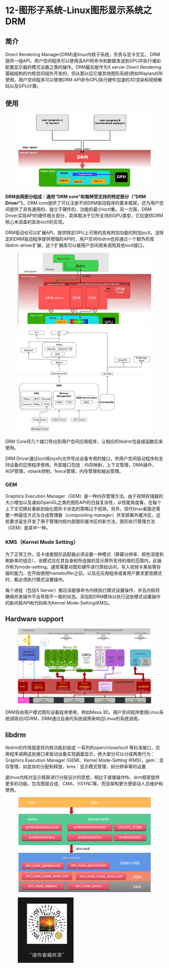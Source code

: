 # 12-图形子系统-Linux图形显示系统之DRM

## 简介

Direct Rendering Manager(DRM)是linux内核子系统，负责与显卡交互。 DRM提供一组API，用户空间程序可以使用该API将命令和数据发送到GPU并执行诸如配置显示器的模式设置之类的操作。DRM最初是作为X server Direct Rendering基础结构的内核空间组件开发的，但从那以后它被其他图形系统(例如Wayland)所使用。用户空间程序可以使用DRM API命令GPU执行硬件加速的3D渲染和视频解码以及GPU计算。

## 使用

<figure><img src=".gitbook/assets/image (8) (1).png" alt=""><figcaption></figcaption></figure>

**DRM由两部分组成：通用“DRM core”和每种受支持的特定部分（“DRM Driver”）**。DRM core提供了可以注册不同DRM驱动程序的基本框架，还为用户空间提供了具有通用的，独立于硬件的，功能的最少ioctl集。另一方面，DRM Driver实现API的硬件相关部分，具体取决于它所支持的GPU类型，它应提供DRM核心未涵盖的其余ioctl的实现。

DRM驱动也可以扩展API，提供特定GPU上可用的具有附加功能的附加ioctl。当特定的DRM驱动程序提供增强的API时，用户空间libdrm也将通过一个额外的库libdrm-driver扩展，这个扩展库可以被用户空间用来调用其他ioctl接口。

<figure><img src=".gitbook/assets/image (9).png" alt=""><figcaption></figcaption></figure>

<figure><img src=".gitbook/assets/image (11).png" alt=""><figcaption></figcaption></figure>

DRM Core将几个接口导出到用户空间应用程序，让相应的libdrm包装成函数后来使用。

DRM Driver通过ioctl和sysfs文件导出设备专用的接口，供用户空间驱动程序和支持设备的应用程序使用。外部接口包括：内存映射，上下文管理，DMA操作，AGP管理，vblank控制，fence管理，内存管理和输出管理。

### GEM

Graphics Execution Manager（GEM）是一种内存管理方法。由于视频存储器的大小增加以及诸如OpenGL之类的图形API的日益复杂性，从性能角度看，在每个上下文切换处重新初始化图形卡状态的策略过于低效。另外，现代linux桌面还需要一种最佳方式与合成管理器（compositing manager）共享屏幕外缓冲区。这些要求诞生开发了用于管理内核内部图形缓冲区的新方法，图形执行管理方法（GEM）是其中一种。

### KMS（Kernel Mode Setting）

为了正常工作，显卡或者图形适配器必须设置一种模式（屏幕分辨率、颜色深度和刷新率的组合），该模式应在其自身和所连接的显示屏所支持的值的范围内。此操作称为mode-setting。通常需要对图形硬件进行原始访问，写入视频卡某些寄存器的能力。在开始使用framebuffer之前，以及在应用程序或者用户要求更改模式时，都必须执行模式设置操作。

每个进程（包括X Server）都应该能够命令内核执行模式设置操作，并且内核将确保并发操作不会导致不一致的状态。添加到DRM模块以执行这些模式设置操作的新内核API和代码称为Kernel Mode-Setting(KMS)。

## Hardware support

<figure><img src=".gitbook/assets/image (10).png" alt=""><figcaption></figcaption></figure>

DRM将由用户模式图形设备程序使用，例如Mesa 3D。用户空间程序使用Linux系统调用访问DRM，DRM通过自身的系统调用来响应Linux的系统调用。

## libdrm

libdrm的作用就是将内核功能封装成 一系列的open/close/ioctl 等标准接口，应用程序调用这些接口来驱动设备实现画面显示，绝大部分可以分成两类行为：Graphics Execution Manager (GEM)、Kernel Mode-Setting (KMS)，gem：显存管理，如显存的分配和释放，kms：显示模式管理，如分辨率等的设置&#x20;

是linux内核对显示框架进行分层设计的思想，相比于直接操作fb，drm框架提供更多的功能，包含图层合成、CMA、VSYNC等，而且架构更方便驱动人员维护和使用。

<figure><img src=".gitbook/assets/image (12).png" alt=""><figcaption></figcaption></figure>

<figure><img src=".gitbook/assets/1719478519308.png" alt="" width="177"><figcaption></figcaption></figure>
